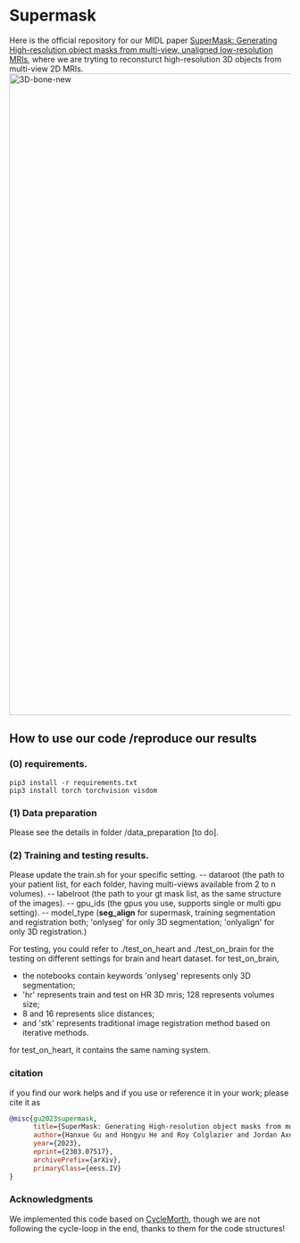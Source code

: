 # Supermask

Here is the official repository for our MIDL paper [SuperMask: Generating High-resolution object masks from multi-view, unaligned low-resolution MRIs](https://arxiv.org/abs/2303.07517), where we are tryting to reconsturct high-resolution 3D objects from multi-view 2D MRIs.
<img width="1150" alt="3D-bone-new" src="https://github.com/mazurowski-lab/Supermask/assets/39239103/fd697d99-407d-43b3-9375-d72b6bb2ace3">

## How to use our code /reproduce our results
### (0) requirements.
```
pip3 install -r requirements.txt
pip3 install torch torchvision visdom
```

### (1) Data preparation
Please see the details in folder /data_preparation [to do].

### (2) Training and testing results.
Please update the train.sh for your specific setting. 
-- dataroot (the path to your patient list, for each folder, having multi-views available from 2 to n volumes).
-- labelroot (the path to your gt mask list, as the same structure of the images).
-- gpu_ids (the gpus you use, supports single or multi gpu setting).
-- model_type (**seg_align** for supermask, training segmentation and registration both; 'onlyseg' for only 3D segmentation; 'onlyalign' for only 3D registration.)

For testing, you could refer to ./test_on_heart and ./test_on_brain for the testing on different settings for brain and heart dataset.
for test_on_brain, 
- the notebooks contain keywords 'onlyseg' represents only 3D segmentation;
- 'hr' represents train and test on HR 3D mris; 128 represents volumes size;
- 8 and 16 represents slice distances;
- and 'stk' represents traditional image registration method based on iterative methods.

for test_on_heart, it contains the same naming system.

### citation
if you find our work helps and if you use or reference it in your work; please cite it as
```bib
@misc{gu2023supermask,
      title={SuperMask: Generating High-resolution object masks from multi-view, unaligned low-resolution MRIs}, 
      author={Hanxue Gu and Hongyu He and Roy Colglazier and Jordan Axelrod and Robert French and Maciej A Mazurowski},
      year={2023},
      eprint={2303.07517},
      archivePrefix={arXiv},
      primaryClass={eess.IV}
}
```

### Acknowledgments
We implemented this code based on [CycleMorth](https://github.com/boahK/MEDIA_CycleMorph), though we are not following the cycle-loop in the end, thanks to them for the code structures!

 
